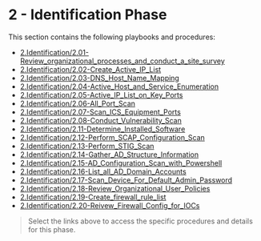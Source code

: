 # 2 - Identification Phase

This section contains the following playbooks and procedures:

- [2.Identification/2.01-Review_organizational_processes_and_conduct_a_site_survey](2.Identification/2.01-Review_organizational_processes_and_conduct_a_site_survey/README.md)
- [2.Identification/2.02-Create_Active_IP_List](2.Identification/2.02-Create_Active_IP_List/README.md)
- [2.Identification/2.03-DNS_Host_Name_Mapping](2.Identification/2.03-DNS_Host_Name_Mapping/README.md)
- [2.Identification/2.04-Active_Host_and_Service_Enumeration](2.Identification/2.04-Active_Host_and_Service_Enumeration/README.md)
- [2.Identification/2.05-Active_IP_List_on_Key_Ports](2.Identification/2.05-Active_IP_List_on_Key_Ports/README.md)
- [2.Identification/2.06-All_Port_Scan](2.Identification/2.06-All_Port_Scan/README.md)
- [2.Identification/2.07-Scan_ICS_Equipment_Ports](2.Identification/2.07-Scan_ICS_Equipment_Ports/README.md)
- [2.Identification/2.08-Conduct_Vulnerability_Scan](2.Identification/2.08-Conduct_Vulnerability_Scan/README.md)
- [2.Identification/2.11-Determine_Installed_Software](2.Identification/2.11-Determine_Installed_Software/README.md)
- [2.Identification/2.12-Perform_SCAP_Configuration_Scan](2.Identification/2.12-Perform_SCAP_Configuration_Scan/README.md)
- [2.Identification/2.13-Perform_STIG_Scan](2.Identification/2.13-Perform_STIG_Scan/README.md)
- [2.Identification/2.14-Gather_AD_Structure_Information](2.Identification/2.14-Gather_AD_Structure_Information/README.md)
- [2.Identification/2.15-AD_Configuration_Scan_with_Powershell](2.Identification/2.15-AD_Configuration_Scan_with_Powershell/README.md)
- [2.Identification/2.16-List_all_AD_Domain_Accounts](2.Identification/2.16-List_all_AD_Domain_Accounts/README.md)
- [2.Identification/2.17-Scan_Device_For_Default_Admin_Password](2.Identification/2.17-Scan_Device_For_Default_Admin_Password/README.md)
- [2.Identification/2.18-Review_Organizational_User_Policies](2.Identification/2.18-Review_Organizational_User_Policies/README.md)
- [2.Identification/2.19-Create_firewall_rule_list](2.Identification/2.19-Create_firewall_rule_list/README.md)
- [2.Identification/2.20-Reivew_Firewall_Config_for_IOCs](2.Identification/2.20-Reivew_Firewall_Config_for_IOCs/README.md)

> Select the links above to access the specific procedures and details for this phase.
